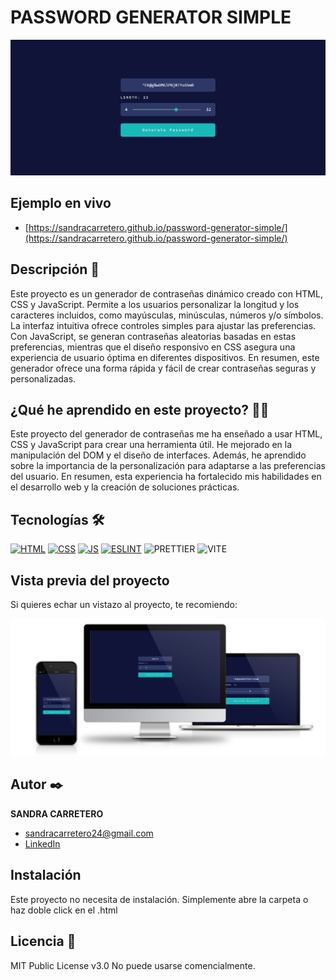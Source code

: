 # PASSWORD GENERATOR SIMPLE

![Imagen del proyecto](https://github.com/SandraCarretero/password-generator-simple/blob/main/src/assets/images/screencapture-password-generator-simple)

## Ejemplo en vivo

  - [https://sandracarretero.github.io/password-generator-simple/](https://sandracarretero.github.io/password-generator-simple/)

## Descripción 📑

Este proyecto es un generador de contraseñas dinámico creado con HTML, CSS y JavaScript. Permite a los usuarios personalizar la longitud y los caracteres incluidos, como mayúsculas, minúsculas, números y/o símbolos. La interfaz intuitiva ofrece controles simples para ajustar las preferencias. Con JavaScript, se generan contraseñas aleatorias basadas en estas preferencias, mientras que el diseño responsivo en CSS asegura una experiencia de usuario óptima en diferentes dispositivos. En resumen, este generador ofrece una forma rápida y fácil de crear contraseñas seguras y personalizadas.

## ¿Qué he aprendido en este proyecto? 🙇🏻

Este proyecto del generador de contraseñas me ha enseñado a usar HTML, CSS y JavaScript para crear una herramienta útil. He mejorado en la manipulación del DOM y el diseño de interfaces. Además, he aprendido sobre la importancia de la personalización para adaptarse a las preferencias del usuario. En resumen, esta experiencia ha fortalecido mis habilidades en el desarrollo web y la creación de soluciones prácticas.

## Tecnologías 🛠

<!-- Iconos sacados de: https://github.com/hendrasob/badges/blob/master/README.md y https://github.com/alexandresanlim/Badges4-README.md-Profile -->

[![HTML](https://img.shields.io/badge/HTML5-E34F26?style=for-the-badge&logo=html5&logoColor=white)](https://es.wikipedia.org/wiki/HTML5)
[![CSS](https://img.shields.io/badge/CSS3-1572B6?style=for-the-badge&logo=css3&logoColor=white)](https://es.wikipedia.org/wiki/CSS)
[![JS](https://img.shields.io/badge/JavaScript-F7DF1E?style=for-the-badge&logo=javascript&logoColor=black)](https://es.wikipedia.org/wiki/JavaScript)
[![ESLINT](https://img.shields.io/badge/eslint-3A33D1?style=for-the-badge&logo=eslint&logoColor=white)](https://en.wikipedia.org/wiki/ESLint)
![PRETTIER](https://img.shields.io/badge/prettier-1A2C34?style=for-the-badge&logo=prettier&logoColor=F7BA3E)
![VITE](https://img.shields.io/badge/Vite-B73BFE?style=for-the-badge&logo=vite&logoColor=FFD62E)

## Vista previa del proyecto

Si quieres echar un vistazo al proyecto, te recomiendo:

![Captura del proyecto](https://github.com/SandraCarretero/password-generator-simple/blob/main/src/assets/images/password-simple.png)

## Autor ✒️

**SANDRA CARRETERO**

- [sandracarretero24@gmail.com](sandracarretero24@gmail.com)
- [LinkedIn](https://www.linkedin.com/in/sandra-carretero-lopez/)
<!-- - [Porfolio web](https://tu-dominio.com/) -->

## Instalación

Este proyecto no necesita de instalación. Simplemente abre la carpeta o haz doble click en el .html

## Licencia 📄

MIT Public License v3.0
No puede usarse comencialmente.
